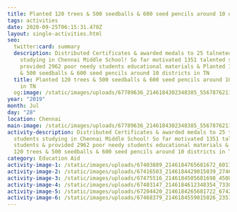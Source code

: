 ```yaml
---
title: Planted 120 trees & 500 seedballs & 600 seed pencils around 10 districts in TN
tags: activities
date: 2020-09-25T06:15:31.470Z
layout: single-activities.html
seo:
  twitter:card: summary
  description: Distributed Certificates & awarded medals to 25 talneted students
    studying in Chennai Middle School! So far motivated 1351 talented students &
    provided 2962 poor needy students educational materials & Planted 120 trees
    & 500 seedballs & 600 seed pencils around 10 districts in TN
  title: Planted 120 trees & 500 seedballs & 600 seed pencils around 10 districts
    in TN
  og:image: /static/images/uploads/67789636_2146184302348385_5567876211033505792_o_2146184299015052.jpg
year: "2019"
month: Jul
day: "28"
location: Chennai
main-image: /static/images/uploads/67789636_2146184302348385_5567876211033505792_o_2146184299015052.jpg
activity-description: Distributed Certificates & awarded medals to 25 talneted
  students studying in Chennai Middle School! So far motivated 1351 talented
  students & provided 2962 poor needy students educational materials & Planted
  120 trees & 500 seedballs & 600 seed pencils around 10 districts in TN
category: Education Aid
activity-image-1: /static/images/uploads/67403889_2146184765681672_6011010539835097088_o_2146184762348339.jpg
activity-image-2: /static/images/uploads/67416503_2146184429015039_2746482988513492992_o_2146184422348373.jpg
activity-image-3: /static/images/uploads/67475516_2146184505681698_4508770072210178048_o_2146184499015032.jpg
activity-image-4: /static/images/uploads/67403147_2146184612348354_7330015762603573248_o_2146184609015021.jpg
activity-image-5: /static/images/uploads/67204420_2146184265681722_6742569836871680000_o_2146184259015056.jpg
activity-image-6: /static/images/uploads/67468379_2146184559015026_2351677285288902656_o_2146184555681693.jpg
---
```

